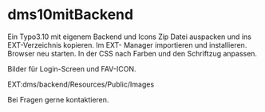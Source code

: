 # dms10mitBackend
Ein Typo3.10 mit eigenem Backend und Icons
Zip Datei auspacken und ins EXT-Verzeichnis kopieren.
Im EXT- Manager importieren und installieren.
Browser neu starten.
In der CSS nach Farben und den Schriftzug anpassen.

Bilder für Login-Screen und FAV-ICON.

EXT:dms/backend/Resources/Public/Images

Bei Fragen gerne kontaktieren.

